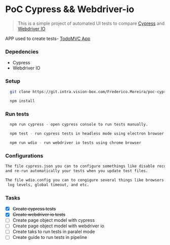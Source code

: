 # PoC Cypress && Webdriver-io

<!-- Blockquote -->
> This is a simple project of automated UI tests to compare [Cypress](https://www.cypress.io/) and [Webdriver IO](https://webdriver.io/)

APP used to create tests- [TodoMVC App](http://todomvc-app-for-testing.surge.sh/)

### Depedencies

* Cypress
* Webdriver IO

### Setup

```bash
  git clone https://git.intra.vision-box.com/Frederico.Moreira/poc-cypress-webdriver-io.git
  
  npm install
```

### Run tests

```bash
  npm run cypress - open cypress console to run tests manually.

  npm test - run cypress tests in headless mode using electron browser

  npm run wdio - run webdriver io tests using chrome browser
```

### Configurations

```bash
The file cypress.json you can to configure somethings like disable recording 
and re-run automatically your tests when you update test files.

The file wdio.config you can to congigure several things like browsers capabilities,
 log levels, global timeout, and etc.
```

<!-- Task List -->
### Tasks

* [x] ~~Create cypress tests~~
* [x] ~~Create webdriver io tests~~
* [ ] Create page object model with cypress
* [ ] Create page object model with webdriver io
* [ ] Create taks to run tests in paralel mode
* [ ] Create guide to run tests in pipeline
